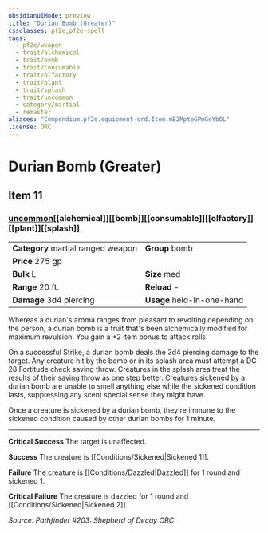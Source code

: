 ```yaml
---
obsidianUIMode: preview
title: "Durian Bomb (Greater)"
cssclasses: pf2e,pf2e-spell
tags:
  - pf2e/weapon
  - trait/alchemical
  - trait/bomb
  - trait/consumable
  - trait/olfactory
  - trait/plant
  - trait/splash
  - trait/uncommon
  - category/martial
  - remaster
aliases: "Compendium.pf2e.equipment-srd.Item.mE2MpteGPmGeYbOL"
license: ORC
---
```

# Durian Bomb (Greater)
## Item 11
### [uncommon](uncommon "Uncommon Rarity Trait")[[alchemical]][[bomb]][[consumable]][[olfactory]][[plant]][[splash]]

|  |  |
| -- | -- |
| **Category** martial ranged weapon | **Group** bomb |
| **Price** 275 gp |  |
| **Bulk** L | **Size** med |
|**Range** 20 ft.| **Reload** -|
| **Damage** 3d4 piercing  | **Usage** held-in-one-hand |



Whereas a durian's aroma ranges from pleasant to revolting depending on the person, a durian bomb is a fruit that's been alchemically modified for maximum revulsion. You gain a +2 item bonus to attack rolls.

On a successful Strike, a durian bomb deals the 3d4 piercing damage to the target. Any creature hit by the bomb or in its splash area must attempt a DC 28 Fortitude check saving throw. Creatures in the splash area treat the results of their saving throw as one step better. Creatures sickened by a durian bomb are unable to smell anything else while the sickened condition lasts, suppressing any scent special sense they might have.

Once a creature is sickened by a durian bomb, they're immune to the sickened condition caused by other durian bombs for 1 minute.

* * *

**Critical Success** The target is unaffected.

**Success** The creature is [[Conditions/Sickened|Sickened 1]].

**Failure** The creature is [[Conditions/Dazzled|Dazzled]] for 1 round and sickened 1.

**Critical Failure** The creature is dazzled for 1 round and [[Conditions/Sickened|Sickened 2]].

*Source: Pathfinder #203: Shepherd of Decay*
*ORC*